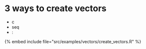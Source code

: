 # 3 ways to create vectors


* c
* seq
* :

{% embed include file="src/examples/vectors/create_vectors.R" %}


